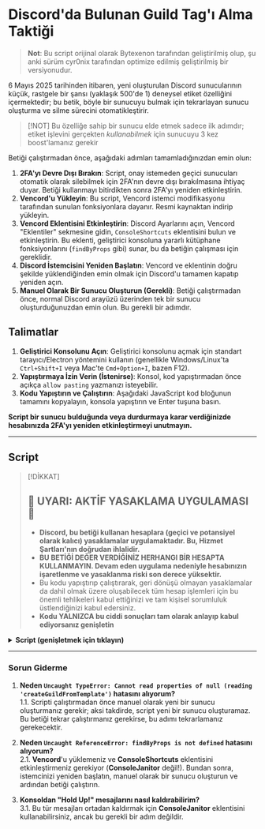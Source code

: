# Discord'da Bulunan Guild Tag'ı Alma Taktiği

> **Not**: Bu script orijinal olarak Bytexenon tarafından geliştirilmiş olup, şu anki sürüm cyr0nix tarafından optimize edilmiş geliştirilmiş bir versiyonudur.

6 Mayıs 2025 tarihinden itibaren, yeni oluşturulan Discord sunucularının küçük, rastgele bir şansı (yaklaşık 500'de 1) deneysel etiket özelliğini içermektedir; bu betik, böyle bir sunucuyu bulmak için tekrarlayan sunucu oluşturma ve silme sürecini otomatikleştirir.

> [!NOT]
> Bu özelliğe sahip bir sunucu elde etmek sadece ilk adımdır; etiket işlevini gerçekten *kullanabilmek* için sunucuyu 3 kez boost'lamanız gerekir

Betiği çalıştırmadan önce, aşağıdaki adımları tamamladığınızdan emin olun:

1.  **2FA'yı Devre Dışı Bırakın**: Script, onay istemeden geçici sunucuları otomatik olarak silebilmek için 2FA'nın devre dışı bırakılmasına ihtiyaç duyar. Betiği kullanmayı bitirdikten sonra 2FA'yı yeniden etkinleştirin.
2.  **Vencord'u Yükleyin**: Bu script, Vencord istemci modifikasyonu tarafından sunulan fonksiyonlara dayanır. Resmi kaynaktan indirip yükleyin.
3.  **Vencord Eklentisini Etkinleştirin**: Discord Ayarlarını açın, Vencord "Eklentiler" sekmesine gidin, `ConsoleShortcuts` eklentisini bulun ve etkinleştirin. Bu eklenti, geliştirici konsoluna yararlı kütüphane fonksiyonlarını (`findByProps` gibi) sunar, bu da betiğin çalışması için gereklidir.
4.  **Discord İstemcisini Yeniden Başlatın**: Vencord ve eklentinin doğru şekilde yüklendiğinden emin olmak için Discord'u tamamen kapatıp yeniden açın.
5.  **Manuel Olarak Bir Sunucu Oluşturun (Gerekli)**: Betiği çalıştırmadan önce, normal Discord arayüzü üzerinden tek bir sunucu oluşturduğunuzdan emin olun. Bu gerekli bir adımdır.

## Talimatlar

1.  **Geliştirici Konsolunu Açın**: Geliştirici konsolunu açmak için standart tarayıcı/Electron yöntemini kullanın (genellikle Windows/Linux'ta `Ctrl+Shift+I` veya Mac'te `Cmd+Option+I`, bazen F12).
2.  **Yapıştırmaya İzin Verin (İstenirse)**: Konsol, kod yapıştırmadan önce açıkça `allow pasting` yazmanızı isteyebilir.
3.  **Kodu Yapıştırın ve Çalıştırın**: Aşağıdaki JavaScript kod bloğunun tamamını kopyalayın, konsola yapıştırın ve Enter tuşuna basın.

**Script bir sunucu bulduğunda veya durdurmaya karar verdiğinizde hesabınızda 2FA'yı yeniden etkinleştirmeyi unutmayın.**

---

## Script

> [!DİKKAT]
> ## **🚨 UYARI: AKTİF YASAKLAMA UYGULAMASI 🚨**
> * **Discord, bu betiği kullanan hesaplara (geçici ve potansiyel olarak kalıcı) yasaklamalar uygulamaktadır. Bu, Hizmet Şartları'nın doğrudan ihlalidir.**  
> * **BU BETİĞİ DEĞER VERDİĞİNİZ HERHANGI BİR HESAPTA KULLANMAYIN. Devam eden uygulama nedeniyle hesabınızın işaretlenme ve yasaklanma riski son derece yüksektir.**  
> * Bu kodu yapıştırıp çalıştırarak, geri dönüşü olmayan yasaklamalar da dahil olmak üzere oluşabilecek tüm hesap işlemleri için bu önemli tehlikeleri kabul ettiğinizi ve tam kişisel sorumluluk üstlendiğinizi kabul edersiniz.  
> * **Kodu YALNIZCA bu ciddi sonuçları tam olarak anlayıp kabul ediyorsanız genişletin**

<details>

<summary> <b>Script (genişletmek için tıklayın)</b> </summary>

```js
const BASE_INTERVAL = 120_000;
const DELETE_DELAY = 2_000;
const MAX_RANDOM_ADDITIONAL_DELAY = 3_000;

const SERVER_NAME = "Tag server";
const STOP_ON_FOUND = true; 

console.clear();

function murmurhash3_32_gc(e, _) {
  // no im not gonna use the discord's own hash function

  let $ = (_ = _ || 0),
    c,
    l = new TextEncoder(),
    t = l.encode(e),
    u = t.length,
    i = Math.floor(u / 4),
    m = new DataView(t.buffer, t.byteOffset);
  for (let b = 0; b < i; b++) {
    let n = 4 * b;
    ($ ^= c =
      Math.imul(
        (c =
          ((c = Math.imul((c = m.getUint32(n, !0)), 3432918353)) << 15) |
          (c >>> 17)),
        461845907
      )),
      ($ = Math.imul(($ = ($ << 13) | ($ >>> 19)), 5) + 3864292196),
      ($ >>>= 0);
  }
  c = 0;
  let f = 4 * i;
  switch (3 & u) {
    case 3:
      c ^= t[f + 2] << 16;
    case 2:
      c ^= t[f + 1] << 8;
    case 1:
      (c ^= t[f + 0]),
        ($ ^= c =
          Math.imul(
            (c = ((c = Math.imul(c, 3432918353)) << 15) | (c >>> 17)),
            461845907
          ));
  }
  return (
    ($ ^= u),
    ($ ^= $ >>> 16),
    ($ = Math.imul($, 2246822507)),
    ($ ^= $ >>> 13),
    ($ = Math.imul($, 3266489909)),
    ($ ^= $ >>> 16) >>> 0
  );
}

{
  // Check if the required functions are available
  if (typeof findByProps !== "function") {
    throw new Error(
      "Essential function `findByProps` is missing. Please ensure the 'ConsoleShortcuts' Vencord plugin is installed and enabled."
    );
  }
  if (!findByProps("createGuildFromTemplate")) {
    throw new Error(
      "Could not find the `createGuildFromTemplate` function. Create a server manually once and then try running the script again."
    );
  }
}

const deleteGuild = findByProps(
  "deleteGuild",
  "bulkAddMemberRoles"
).deleteGuild;
const createGuildFromTemplate = findByProps(
  "createGuildFromTemplate"
).createGuildFromTemplate;

class GuildCreator {
  constructor() {
    this.keepRunning = true;
  }

  isInExperimentRange(guild) {
    let hash = murmurhash3_32_gc(`2025-02_skill_trees:${guild.id}`) % 10000;
    return (hash >= 10 && hash < 20) || (hash >= 60 && hash < 100);
  }

  async processGuildCycle() {
    if (!this.keepRunning) {
      console.log("Script instructed to stop. Exiting guild creation cycle.");
      return;
    }

    console.log("Attempting to create a new guild...");
    try {
      const newGuild = await createGuildFromTemplate(
        SERVER_NAME,
        null,
        {
          id: "CREATE",
          label: "Create My Own",
          channels: [],
          system_channel_id: null,
        },
        false,
        false
      );

      if (!newGuild || !newGuild.id) {
        console.error("Failed to create guild.");
        // Schedule next attempt even if this one failed
        if (this.keepRunning) {
          this.scheduleNextCycle();
        }
        return;
      }

      console.log(`Guild created: ${newGuild.name} (ID: ${newGuild.id})`);
      if (this.isInExperimentRange(newGuild)) {
        console.log(
          `🎉 FOUND GUILD WITH TAG: ${newGuild.name} (ID: ${newGuild.id}) 🎉`
        );
        if (STOP_ON_FOUND) {
          console.log("Stopping script as a guild with a tag has been found.");
          this.keepRunning = false;
          return;
        }
        console.log("Guild with tag found, finding more guilds with a tag...");
        this.scheduleNextCycle();
        return;
      } else {
        console.log(
          `Guild (ID: ${newGuild.id}) does not have the tag experiment. Scheduling deletion...`
        );
        setTimeout(async () => {
          console.log(`Deleting guild: ${newGuild.name} (ID: ${newGuild.id})`);
          try {
            await deleteGuild(newGuild.id);
            console.log(`Guild (ID: ${newGuild.id}) deleted.`);
          } catch (err) {
            console.error(`Error deleting guild (ID: ${newGuild.id}):`, err);
          }
        }, DELETE_DELAY + Math.random() * MAX_RANDOM_ADDITIONAL_DELAY);
        
        // Schedule next cycle after scheduling delete
        this.scheduleNextCycle();
      }
    } catch (error) {
      console.error("Error in processGuildCycle:", error);
      // Continue to next cycle even if there was an error
      this.scheduleNextCycle();
    }
  }

  scheduleNextCycle() {
    if (!this.keepRunning) return;

    const randomAdditionalDelay = Math.random() * MAX_RANDOM_ADDITIONAL_DELAY;
    const currentInterval = BASE_INTERVAL + randomAdditionalDelay;

    console.log(
      `Next attempt in ${(currentInterval / 1000).toFixed(2)} seconds.`
    );
    console.log("Please wait...");
    setTimeout(() => this.processGuildCycle(), currentInterval);
  }
}

// Initial start of the script
console.log("===== Guild Creation Script =====");
console.log("Starting guild creation script with randomized intervals.");
console.log(
  `Base interval: ${BASE_INTERVAL / 1000}s. Max additional random delay: ${
    MAX_RANDOM_ADDITIONAL_DELAY / 1000
  }s.`
);
console.log("----------------------------------------");

const guildCreator = new GuildCreator();
guildCreator.processGuildCycle();
```

</details>

---

### Sorun Giderme

1. **Neden `Uncaught TypeError: Cannot read properties of null (reading 'createGuildFromTemplate')` hatasını alıyorum?**  
   1.1. Scripti çalıştırmadan önce manuel olarak yeni bir sunucu oluşturmanız gerekir; aksi takdirde, script yeni bir sunucu oluşturamaz. Bu betiği tekrar çalıştırmanız gerekirse, bu adımı tekrarlamanız gerekecektir.

2. **Neden `Uncaught ReferenceError: findByProps is not defined` hatasını alıyorum?**  
   2.1. **Vencord**'u yüklemeniz ve **ConsoleShortcuts** eklentisini etkinleştirmeniz gerekiyor (**ConsoleJanitor** değil!). Bundan sonra, istemcinizi yeniden başlatın, manuel olarak bir sunucu oluşturun ve ardından betiği çalıştırın.
  
3. **Konsoldan "Hold Up!" mesajlarını nasıl kaldırabilirim?**  
   3.1. Bu tür mesajları ortadan kaldırmak için **ConsoleJanitor** eklentisini kullanabilirsiniz, ancak bu gerekli bir adım değildir.
